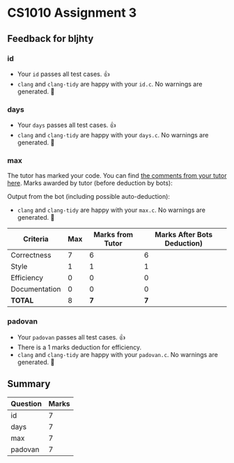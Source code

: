 # CS1010 Assignment 3
## Feedback for bljhty
### id
- Your `id` passes all test cases. :thumbsup:
- `clang` and `clang-tidy` are happy with your `id.c`. No warnings are generated. :confetti_ball:
### days
- Your `days` passes all test cases. :thumbsup:
- `clang` and `clang-tidy` are happy with your `days.c`. No warnings are generated. :confetti_ball:
### max
The tutor has marked your code. You can find [the comments from your tutor here](https://www.github.com/nus-cs1010-2122-s1/as03-bljhty/commit/10c3ba8a7de77e151fc262d3db698b7c18e0d3d7). Marks awarded by tutor (before deduction by bots):

Output from the bot (including possible auto-deduction):
- `clang` and `clang-tidy` are happy with your `max.c`. No warnings are generated. :confetti_ball:

| Criteria | Max | Marks from Tutor | Marks After Bots Deduction) |
| ----------|-----|-----------|---|
| Correctness | 7 | 6 | 6 |
| Style | 1 | 1 | 1 |
| Efficiency | 0 | 0 | 0 |
| Documentation | 0 | 0 | 0 |
| **TOTAL** | 8 | **7** | **7**|
### padovan
- Your `padovan` passes all test cases. :thumbsup:
- There is a 1 marks deduction for efficiency.
- `clang` and `clang-tidy` are happy with your `padovan.c`. No warnings are generated. :confetti_ball:
## Summary
| Question | Marks |
|----------|-------|
| id | 7 |
| days | 7 |
| max | 7 |
| padovan | 7 |
